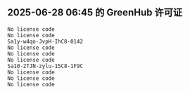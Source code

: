 ## 2025-06-28 06:45 的 GreenHub 许可证
```
No license code
No license code
Sa1y-w4qo-JvpH-IhC8-0142
No license code
No license code
No license code
Sa10-2TJN-zylu-15C8-1F9C
No license code
No license code
No license code
```
